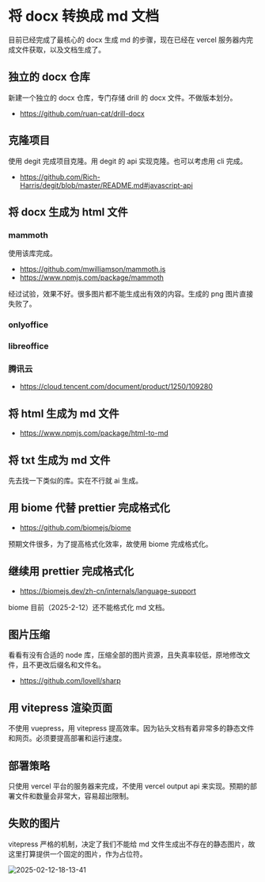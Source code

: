 # 将 docx 转换成 md 文档

目前已经完成了最核心的 docx 生成 md 的步骤，现在已经在 vercel 服务器内完成文件获取，以及文档生成了。

## 独立的 docx 仓库

新建一个独立的 docx 仓库，专门存储 drill 的 docx 文件。不做版本划分。

- https://github.com/ruan-cat/drill-docx

## 克隆项目

使用 degit 完成项目克隆。用 degit 的 api 实现克隆。也可以考虑用 cli 完成。

- https://github.com/Rich-Harris/degit/blob/master/README.md#javascript-api

## 将 docx 生成为 html 文件

### mammoth

使用该库完成。

- https://github.com/mwilliamson/mammoth.js
- https://www.npmjs.com/package/mammoth

经过试验，效果不好。很多图片都不能生成出有效的内容。生成的 png 图片直接失败了。

### onlyoffice

### libreoffice

### 腾讯云

- https://cloud.tencent.com/document/product/1250/109280

## 将 html 生成为 md 文件

- https://www.npmjs.com/package/html-to-md

## 将 txt 生成为 md 文件

先去找一下类似的库。实在不行就 ai 生成。

## 用 biome 代替 prettier 完成格式化

- https://github.com/biomejs/biome

预期文件很多，为了提高格式化效率，故使用 biome 完成格式化。

## 继续用 prettier 完成格式化

- https://biomejs.dev/zh-cn/internals/language-support

biome 目前（2025-2-12）还不能格式化 md 文档。

## 图片压缩

看看有没有合适的 node 库，压缩全部的图片资源，且失真率较低，原地修改文件，且不更改后缀名和文件名。

- https://github.com/lovell/sharp

## 用 vitepress 渲染页面

不使用 vuepress，用 vitepress 提高效率。因为钻头文档有着非常多的静态文件和网页。必须要提高部署和运行速度。

## 部署策略

只使用 vercel 平台的服务器来完成，不使用 vercel output api 来实现。预期的部署文件和数量会非常大，容易超出限制。

## 失败的图片

vitepress 严格的机制，决定了我们不能给 md 文件生成出不存在的静态图片，故这里打算提供一个固定的图片，作为占位符。

![2025-02-12-18-13-41](https://drill-up-pic.oss-cn-beijing.aliyuncs.com/drill_web_pic/2025-02-12-18-13-41.png)
